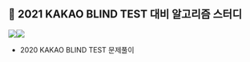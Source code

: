 ## :pencil: 2021 KAKAO BLIND TEST 대비 알고리즘 스터디

![](https://img.shields.io/badge/maintainer-SeungMinRyu-yellow)![](https://img.shields.io/badge/python-v3.6-blue)

- 2020 KAKAO BLIND TEST 문제풀이

